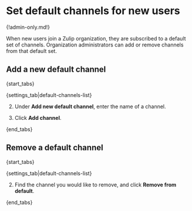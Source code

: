 # Set default channels for new users

{!admin-only.md!}

When new users join a Zulip organization, they are subscribed to a default
set of channels. Organization administrators can add or remove channels from
that default set.

## Add a new default channel

{start_tabs}

{settings_tab|default-channels-list}

2. Under **Add new default channel**, enter the name of a channel.

3. Click **Add channel**.

{end_tabs}

## Remove a default channel

{start_tabs}

{settings_tab|default-channels-list}

2. Find the channel you would like to remove, and click **Remove from default**.

{end_tabs}
